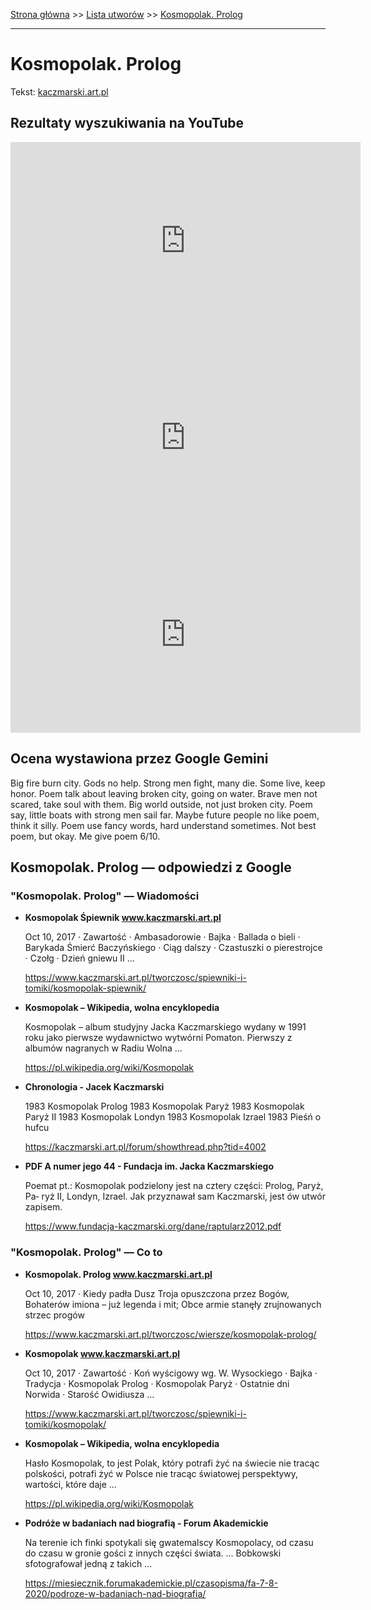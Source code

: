 [Strona główna](../index.md) >> [Lista utworów](../list.md) >> [Kosmopolak. Prolog](221.md)

---

# Kosmopolak. Prolog

Tekst: [kaczmarski.art.pl](https://www.kaczmarski.art.pl/tworczosc/wiersze/kosmopolak-prolog/)

## Rezultaty wyszukiwania na YouTube

<iframe width="560" height="315" src="https://www.youtube.com/embed/3jSDjyjgyqI?si=IdontcarewhotheIRSsendsImnotpayingtaxes" title="YouTube video player" frameborder="0" allow="accelerometer; autoplay; clipboard-write; encrypted-media; gyroscope; picture-in-picture; web-share" referrerpolicy="strict-origin-when-cross-origin" allowfullscreen></iframe>

<iframe width="560" height="315" src="https://www.youtube.com/embed/kmxrnkGu5Q4?si=IdontcarewhotheIRSsendsImnotpayingtaxes" title="YouTube video player" frameborder="0" allow="accelerometer; autoplay; clipboard-write; encrypted-media; gyroscope; picture-in-picture; web-share" referrerpolicy="strict-origin-when-cross-origin" allowfullscreen></iframe>

<iframe width="560" height="315" src="https://www.youtube.com/embed/dC7E4RJD8FY?si=IdontcarewhotheIRSsendsImnotpayingtaxes" title="YouTube video player" frameborder="0" allow="accelerometer; autoplay; clipboard-write; encrypted-media; gyroscope; picture-in-picture; web-share" referrerpolicy="strict-origin-when-cross-origin" allowfullscreen></iframe>

## Ocena wystawiona przez Google Gemini

Big fire burn city. Gods no help. Strong men fight, many die. Some live, keep honor. Poem talk about leaving broken city, going on water. Brave men not scared, take soul with them. Big world outside, not just broken city. Poem say, little boats with strong men sail far. Maybe future people no like poem, think it silly. Poem use fancy words, hard understand sometimes. Not best poem, but okay. Me give poem 6/10.


## Kosmopolak. Prolog — odpowiedzi z Google

### "Kosmopolak. Prolog" — Wiadomości

- **Kosmopolak Śpiewnik www.kaczmarski.art.pl**

    Oct 10, 2017  ·  Zawartość · Ambasadorowie · Bajka · Ballada o bieli · Barykada Śmierć Baczyńskiego · Ciąg dalszy · Czastuszki o pierestrojce · Czołg · Dzień gniewu II ... 

   <https://www.kaczmarski.art.pl/tworczosc/spiewniki-i-tomiki/kosmopolak-spiewnik/>
- **Kosmopolak – Wikipedia, wolna encyklopedia**

    Kosmopolak – album studyjny Jacka Kaczmarskiego wydany w 1991 roku jako pierwsze wydawnictwo wytwórni Pomaton. Pierwszy z albumów nagranych w Radiu Wolna ... 

   <https://pl.wikipedia.org/wiki/Kosmopolak>
- **Chronologia - Jacek Kaczmarski**

    1983 Kosmopolak Prolog 1983 Kosmopolak  Paryż  1983 Kosmopolak  Paryż II  1983 Kosmopolak  Londyn  1983 Kosmopolak  Izrael  1983 Pieśń o hufcu 

   <https://kaczmarski.art.pl/forum/showthread.php?tid=4002>
- **PDF A numer jego 44 - Fundacja im. Jacka Kaczmarskiego**

    Poemat pt.: Kosmopolak podzielony jest na cztery części: Prolog, Paryż, Pa‑ ryż II, Londyn, Izrael. Jak przyznawał sam Kaczmarski, jest ów utwór zapisem. 

   <https://www.fundacja-kaczmarski.org/dane/raptularz2012.pdf>

### "Kosmopolak. Prolog" — Co to

- **Kosmopolak. Prolog www.kaczmarski.art.pl**

    Oct 10, 2017  ·  Kiedy padła Dusz Troja opuszczona przez Bogów, Bohaterów imiona – już legenda i mit; Obce armie stanęły zrujnowanych strzec progów 

   <https://www.kaczmarski.art.pl/tworczosc/wiersze/kosmopolak-prolog/>
- **Kosmopolak www.kaczmarski.art.pl**

    Oct 10, 2017  ·  Zawartość · Koń wyścigowy wg. W. Wysockiego · Bajka · Tradycja · Kosmopolak Prolog · Kosmopolak Paryż · Ostatnie dni Norwida · Starość Owidiusza ... 

   <https://www.kaczmarski.art.pl/tworczosc/spiewniki-i-tomiki/kosmopolak/>
- **Kosmopolak – Wikipedia, wolna encyklopedia**

    Hasło Kosmopolak, to jest Polak, który potrafi żyć na świecie nie tracąc polskości, potrafi żyć w Polsce nie tracąc światowej perspektywy, wartości, które daje ... 

   <https://pl.wikipedia.org/wiki/Kosmopolak>
- **Podróże w badaniach nad biografią - Forum Akademickie**

    Na terenie ich finki spotykali się gwatemalscy Kosmopolacy, od czasu do czasu w gronie gości z innych części świata. ... Bobkowski sfotografował jedną z takich ... 

   <https://miesiecznik.forumakademickie.pl/czasopisma/fa-7-8-2020/podroze-w-badaniach-nad-biografia/>

